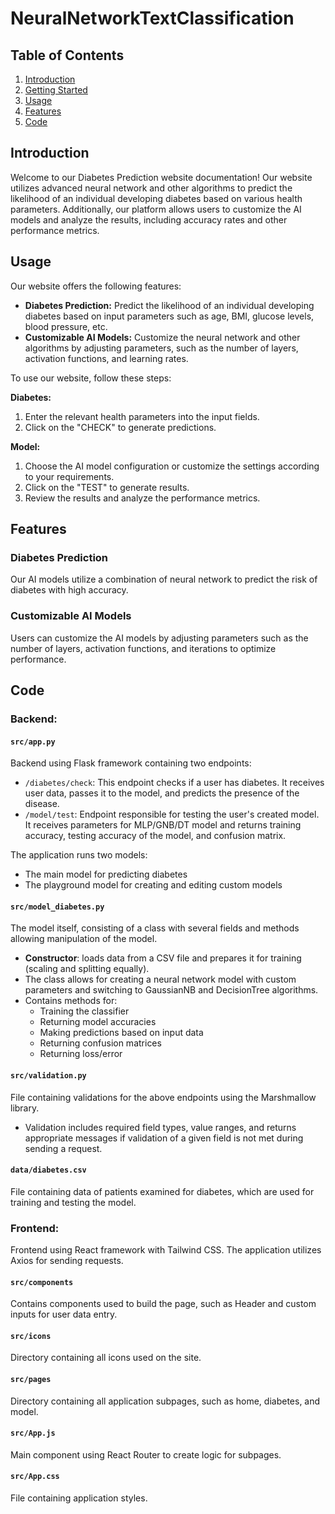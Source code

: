 # NeuralNetworkTextClassification

## Table of Contents
1. [Introduction](#introduction)
2. [Getting Started](#getting-started)
3. [Usage](#usage)
4. [Features](#features)
5. [Code](#code)

## Introduction 

Welcome to our Diabetes Prediction website documentation! Our website utilizes advanced neural network and other algorithms to predict the likelihood of an individual developing diabetes based on various health parameters. Additionally, our platform allows users to customize the AI models and analyze the results, including accuracy rates and other performance metrics.

## Usage 

Our website offers the following features:

- **Diabetes Prediction:** Predict the likelihood of an individual developing diabetes based on input parameters such as age, BMI, glucose levels, blood pressure, etc.
- **Customizable AI Models:** Customize the neural network and other algorithms by adjusting parameters, such as the number of layers, activation functions, and learning rates.

To use our website, follow these steps:

**Diabetes:**
1. Enter the relevant health parameters into the input fields.
2. Click on the "CHECK" to generate predictions.

**Model:**
1. Choose the AI model configuration or customize the settings according to your requirements.
2. Click on the "TEST" to generate results.
3. Review the results and analyze the performance metrics.

## Features 

### Diabetes Prediction

Our AI models utilize a combination of neural network to predict the risk of diabetes with high accuracy.

### Customizable AI Models

Users can customize the AI models by adjusting parameters such as the number of layers, activation functions, and iterations to optimize performance.

## Code

### Backend:

#### `src/app.py`
Backend using Flask framework containing two endpoints:

- `/diabetes/check`: This endpoint checks if a user has diabetes. It receives user data, passes it to the model, and predicts the presence of the disease.
- `/model/test`: Endpoint responsible for testing the user's created model. It receives parameters for MLP/GNB/DT model and returns training accuracy, testing accuracy of the model, and confusion matrix.

The application runs two models: 
- The main model for predicting diabetes
- The playground model for creating and editing custom models

#### `src/model_diabetes.py`
The model itself, consisting of a class with several fields and methods allowing manipulation of the model.

- **Constructor**: loads data from a CSV file and prepares it for training (scaling and splitting equally).
- The class allows for creating a neural network model with custom parameters and switching to GaussianNB and DecisionTree algorithms.
- Contains methods for:
  - Training the classifier
  - Returning model accuracies
  - Making predictions based on input data
  - Returning confusion matrices
  - Returning loss/error

#### `src/validation.py`
File containing validations for the above endpoints using the Marshmallow library.
- Validation includes required field types, value ranges, and returns appropriate messages if validation of a given field is not met during sending a request.

#### `data/diabetes.csv`
File containing data of patients examined for diabetes, which are used for training and testing the model.

### Frontend:

Frontend using React framework with Tailwind CSS. The application utilizes Axios for sending requests.

#### `src/components`
Contains components used to build the page, such as Header and custom inputs for user data entry.

#### `src/icons`
Directory containing all icons used on the site.

#### `src/pages`
Directory containing all application subpages, such as home, diabetes, and model.

#### `src/App.js`
Main component using React Router to create logic for subpages.

#### `src/App.css`
File containing application styles.